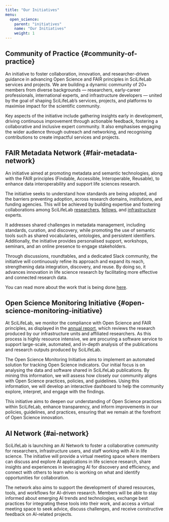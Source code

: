 ```yaml
---
title: "Our Initiatives"
menu:
  open_science:
    parent: "initiatives"
    name: "Our Initiatives"
    weight: 1
---
```


## Community of Practice {#community-of-practice}

An initiative to foster collaboration, innovation, and researcher-driven guidance in advancing Open Science and FAIR
principles in SciLifeLab services and projects.
We are building a dynamic community of 20+ members from diverse backgrounds — researchers, early-career professionals,
international experts, and infrastructure developers — united by the goal of shaping SciLifeLab’s services,
projects, and platforms to maximise impact for the scientific community.

Key aspects of the initiative include gathering insights early in development, driving continuous improvement through
actionable feedback, fostering a collaborative and inclusive expert community. It also emphasises engaging the wider
audience through outreach and networking, and recognising contributions to create impactful services and projects.

## FAIR Metadata Network {#fair-metadata-network}

An initiative aimed at promoting metadata and semantic technologies, along with the FAIR principles (Findable,
Accessible, Interoperable, Reusable), to enhance data interoperability and support life sciences research.

The initiative seeks to understand how standards are being adopted, and the barriers preventing adoption, across
research domains, institutions, and funding agencies. This will be achieved by building expertise and fostering
collaborations among SciLifeLab [researchers](https://www.scilifelab.se/research/), [fellows](https://www.scilifelab.se/contact/fellows/),
and [infrastructure](https://www.scilifelab.se/services/infrastructure/) experts.

It addresses shared challenges in metadata management, including standards, curation, and discovery, while promoting
the use of semantic tools such as shared vocabularies, ontologies, and persistent identifiers. Additionally, the
initiative provides personalised support, workshops, seminars, and an online presence to engage stakeholders.

Through discussions, roundtables, and a dedicated Slack community, the initiative will continuously refine its approach
and expand its reach, strengthening data integration, discovery, and reuse. By doing so, it advances innovation in life
science research by facilitating more effective and connected research data.

You can read more about the work that is being done [here](https://docs.google.com/presentation/d/1aapjARKgO-IBNCUrrILlqYyKVJxmUoqRMvO5IZaHs_I/edit#slide=id.g32233462cdb_0_199).

## Open Science Monitoring Initiative {#open-science-monitoring-initiative}

At SciLifeLab, we monitor the compliance with Open Science and FAIR principles, as displayed in the
[annual report](https://www.scilifelab.se/about-us/management/all-reports/#h-annual-reports), which reviews the research
produced by our infrastructure units and affiliated researchers. As this process is highly resource intensive, we are 
procuring a software service to support large-scale, automated, and in-depth analysis of the publications and research
outputs produced by SciLifeLab.

The Open Science Monitoring Initiative aims to implement an automated solution for tracking Open Science indicators. 
Our initial focus is on analysing the data and software shared in SciLifeLab publications. By mining this information, 
we will assess how closely our community aligns with Open Science practices, policies, and guidelines. Using this 
information, we will develop an interactive dashboard to help the community explore, interpret, and engage with the
findings.

This initiative aims to deepen our understanding of Open Science practices within SciLifeLab, enhance transparency, and
inform improvements in our policies, guidelines, and practices, ensuring that we remain at the forefront of Open Science
innovation.

## AI Network {#ai-network}

SciLifeLab is launching an AI Network to foster a collaborative community for researchers, infrastructure users, and
staff working with AI in life science. The initiative will provide a virtual meeting space where members can discuss
and explore AI applications in life science research, share insights and experiences in leveraging AI for discovery and
efficiency, and connect with others to learn who is working on what and identify opportunities for collaboration.

The network also aims to support the development of shared resources, tools, and workflows for AI-driven research.
Members will be able to stay informed about emerging AI trends and technologies, exchange best practices for integrating
these tools into their work, and access a virtual meeting space to seek advice, discuss challenges, and receive
constructive feedback on AI-related projects.
